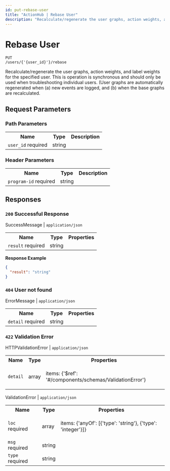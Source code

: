```yaml
---
id: put-rebase-user
title: "ActionHub | Rebase User"
description: "Recalculate/regenerate the user graphs, action weights, and label weights for the specified user. This is operation is synchronous and should only be used when troubleshooting individual users. (User graphs are automatically regenerated when (a) new events are logged, and (b) when the base graphs are recalculated."
---
```

# Rebase User
<code class='method-name'><span class='put'>PUT</span> /users/{'{user_id}'}/rebase</code>

Recalculate/regenerate the user graphs, action weights, and label weights for the specified user. This is operation is synchronous and should only be used when troubleshooting individual users. (User graphs are automatically regenerated when (a) new events are logged, and (b) when the base graphs are recalculated.

## Request Parameters 

### Path Parameters  
<table class='openapi-table'><tr><th>Name</th><th>Type</th><th>Description</th></tr><tr><td><code>user_id</code> <span class='required'>required</span></td><td>string</td><td>



</td></tr></table>


### Header Parameters  
<table class='openapi-table'><tr><th>Name</th><th>Type</th><th>Description</th></tr><tr><td><code>program-id</code> <span class='required'>required</span></td><td>string</td><td>



</td></tr></table>

## Responses  

### `200` Successful Response

SuccessMessage | `application/json`  
<table class='openapi-table'><tr><th>Name</th><th>Type</th><th>Properties</th></tr><tr><td><code>result</code> <span class='required'>required</span></td><td>string</td><td>


</td></tr></table>


**Response Example**  

```json
{
  "result": "string"
}
```

### `404` User not found

ErrorMessage | `application/json`  
<table class='openapi-table'><tr><th>Name</th><th>Type</th><th>Properties</th></tr><tr><td><code>detail</code> <span class='required'>required</span></td><td>string</td><td>


</td></tr></table>


### `422` Validation Error

HTTPValidationError | `application/json`  
<table class='openapi-table'><tr><th>Name</th><th>Type</th><th>Properties</th></tr><tr><td><code>detail</code></td><td>array</td><td>

items: {'$ref': '#/components/schemas/ValidationError'}<br/>
</td></tr></table>

ValidationError | `application/json`  
<table class='openapi-table'><tr><th>Name</th><th>Type</th><th>Properties</th></tr><tr><td><code>loc</code> <span class='required'>required</span></td><td>array</td><td>

items: {'anyOf': [{'type': 'string'}, {'type': 'integer'}]}<br/>
</td></tr><tr><td><code>msg</code> <span class='required'>required</span></td><td>string</td><td>


</td></tr><tr><td><code>type</code> <span class='required'>required</span></td><td>string</td><td>


</td></tr></table>

